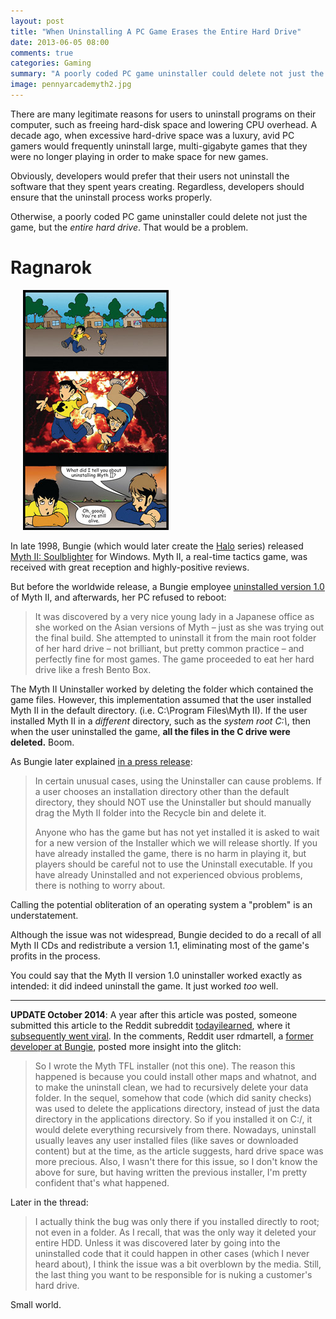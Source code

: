```yaml
---
layout: post
title: "When Uninstalling A PC Game Erases the Entire Hard Drive"
date: 2013-06-05 08:00
comments: true
categories: Gaming
summary: "A poorly coded PC game uninstaller could delete not just the game, but the *entire hard drive*. That would be a problem."
image: pennyarcademyth2.jpg
---
```


There are many legitimate reasons for users to uninstall programs on their computer, such as freeing hard-disk space and lowering CPU overhead. A decade ago, when excessive hard-drive space was a luxury, avid PC gamers would frequently uninstall large, multi-gigabyte games that they were no longer playing in order to make space for new games.

Obviously, developers would prefer that their users not uninstall the software that they spent years creating.  Regardless, developers should ensure that the uninstall process works properly.

Otherwise, a poorly coded PC game uninstaller could delete not just the game, but the *entire hard drive*. That would be a problem.

<!-- more -->

# Ragnarok #

<span class="pull-right" style="padding: 20px">[![](/img/pennyarcademyth2.jpg)](http://www.penny-arcade.com/comic/1999/01/06)</span>

In late 1998, Bungie (which would later create the [Halo](http://www.halowaypoint.com/en-us/) series) released [Myth II: Soulblighter](http://mythipedia.wikia.com/wiki/Myth_II:_Soulblighter) for Windows. Myth II, a real-time tactics game, was received with great reception and highly-positive reviews.

But before the worldwide release, a Bungie employee [uninstalled version 1.0](http://halo.bungie.net/inside/history.aspx?link=juggernougat) of Myth II, and afterwards, her PC refused to reboot:

> It was discovered by a very nice young lady in a Japanese office as she worked on the Asian versions of Myth – just as she was trying out the final build. She attempted to uninstall it from the main root folder of her hard drive – not brilliant, but pretty common practice – and perfectly fine for most games. The game proceeded to eat her hard drive like a fresh Bento Box.

The Myth II Uninstaller worked by deleting the folder which contained the game files. However, this implementation assumed that the user installed Myth II in the default directory. (i.e. C:\Program Files\Myth II). If the user installed Myth II in a *different* directory, such as the *system root C:\\*, then when the user uninstalled the game, **all the files in the C drive were deleted.** Boom.

As Bungie later explained [in a press release](http://www.macobserver.com/news/98/december/981229/bungierecall.html):

> In certain unusual cases, using the Uninstaller can cause problems. If a user chooses an installation directory other than the default directory, they should NOT use the Uninstaller but should manually drag the Myth II folder into the Recycle bin and delete it.
> 
> Anyone who has the game but has not yet installed it is asked to wait for a new version of the Installer which we will release shortly. If you have already installed the game, there is no harm in playing it, but players should be careful not to use the Uninstall executable. If you have already Uninstalled and not experienced obvious problems, there is nothing to worry about.

Calling the potential obliteration of an operating system a "problem" is an understatement.

Although the issue was not widespread, Bungie decided to do a recall of all Myth II CDs and redistribute a version 1.1, eliminating most of the game's profits in the process. 

You could say that the Myth II version 1.0 uninstaller worked exactly as intended: it did indeed uninstall the game. It just worked *too* well.

---

**UPDATE October 2014**: A year after this article was posted, someone submitted this article to the Reddit subreddit [todayilearned](http://www.reddit.com/r/todayilearned/), where it [subsequently went viral](http://www.reddit.com/r/todayilearned/comments/2ka43x/til_that_in_the_game_myth_ii_soulblighter_due_to/). In the comments, Reddit user rdmartell, a [former developer at Bungie](https://www.freelancer.com/u/rdmartell.html), posted more insight into the glitch:

> So I wrote the Myth TFL installer (not this one). The reason this happened is because you could install other maps and whatnot, and to make the uninstall clean, we had to recursively delete your data folder.
> In the sequel, somehow that code (which did sanity checks) was used to delete the applications directory, instead of just the data directory in the applications directory.
> So if you installed it on C:/, it would delete everything recursively from there.
> Nowadays, uninstall usually leaves any user installed files (like saves or downloaded content) but at the time, as the article suggests, hard drive space was more precious. Also, I wasn't there for this issue, so I don't know the above for sure, but having written the previous installer, I'm pretty confident that's what happened.

Later in the thread:

> I actually think the bug was only there if you installed directly to root; not even in a folder. As I recall, that was the only way it deleted your entire HDD.
> Unless it was discovered later by going into the uninstalled code that it could happen in other cases (which I never heard about), I think the issue was a bit overblown by the media. Still, the last thing you want to be responsible for is nuking a customer's hard drive.

Small world.


